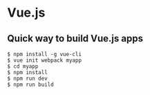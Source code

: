# Vue.js

## Quick way to build Vue.js apps

```
$ npm install -g vue-cli
$ vue init webpack myapp
$ cd myapp
$ npm install
$ npm run dev
$ npm run build

```
